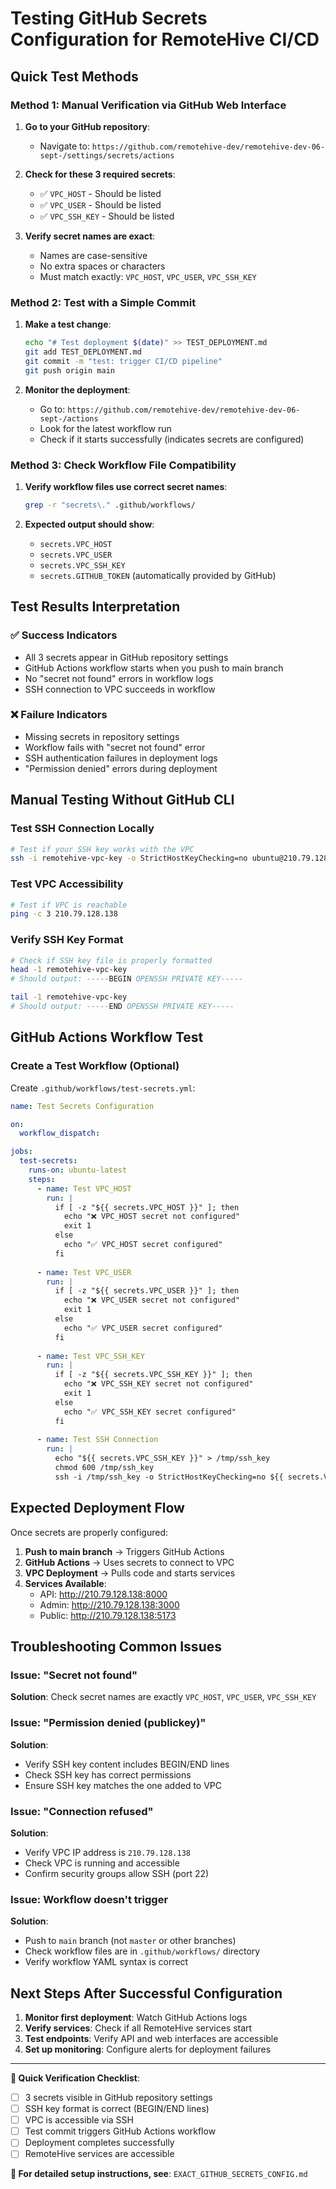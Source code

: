 # Testing GitHub Secrets Configuration for RemoteHive CI/CD

## Quick Test Methods

### Method 1: Manual Verification via GitHub Web Interface

1. **Go to your GitHub repository**:
   - Navigate to: `https://github.com/remotehive-dev/remotehive-dev-06-sept-/settings/secrets/actions`

2. **Check for these 3 required secrets**:
   - ✅ `VPC_HOST` - Should be listed
   - ✅ `VPC_USER` - Should be listed  
   - ✅ `VPC_SSH_KEY` - Should be listed

3. **Verify secret names are exact**:
   - Names are case-sensitive
   - No extra spaces or characters
   - Must match exactly: `VPC_HOST`, `VPC_USER`, `VPC_SSH_KEY`

### Method 2: Test with a Simple Commit

1. **Make a test change**:
   ```bash
   echo "# Test deployment $(date)" >> TEST_DEPLOYMENT.md
   git add TEST_DEPLOYMENT.md
   git commit -m "test: trigger CI/CD pipeline"
   git push origin main
   ```

2. **Monitor the deployment**:
   - Go to: `https://github.com/remotehive-dev/remotehive-dev-06-sept-/actions`
   - Look for the latest workflow run
   - Check if it starts successfully (indicates secrets are configured)

### Method 3: Check Workflow File Compatibility

1. **Verify workflow files use correct secret names**:
   ```bash
   grep -r "secrets\." .github/workflows/
   ```

2. **Expected output should show**:
   - `secrets.VPC_HOST`
   - `secrets.VPC_USER`
   - `secrets.VPC_SSH_KEY`
   - `secrets.GITHUB_TOKEN` (automatically provided by GitHub)

## Test Results Interpretation

### ✅ Success Indicators
- All 3 secrets appear in GitHub repository settings
- GitHub Actions workflow starts when you push to main branch
- No "secret not found" errors in workflow logs
- SSH connection to VPC succeeds in workflow

### ❌ Failure Indicators
- Missing secrets in repository settings
- Workflow fails with "secret not found" error
- SSH authentication failures in deployment logs
- "Permission denied" errors during deployment

## Manual Testing Without GitHub CLI

### Test SSH Connection Locally
```bash
# Test if your SSH key works with the VPC
ssh -i remotehive-vpc-key -o StrictHostKeyChecking=no ubuntu@210.79.128.138 "echo 'SSH connection successful'"
```

### Test VPC Accessibility
```bash
# Test if VPC is reachable
ping -c 3 210.79.128.138
```

### Verify SSH Key Format
```bash
# Check if SSH key file is properly formatted
head -1 remotehive-vpc-key
# Should output: -----BEGIN OPENSSH PRIVATE KEY-----

tail -1 remotehive-vpc-key  
# Should output: -----END OPENSSH PRIVATE KEY-----
```

## GitHub Actions Workflow Test

### Create a Test Workflow (Optional)
Create `.github/workflows/test-secrets.yml`:
```yaml
name: Test Secrets Configuration

on:
  workflow_dispatch:

jobs:
  test-secrets:
    runs-on: ubuntu-latest
    steps:
      - name: Test VPC_HOST
        run: |
          if [ -z "${{ secrets.VPC_HOST }}" ]; then
            echo "❌ VPC_HOST secret not configured"
            exit 1
          else
            echo "✅ VPC_HOST secret configured"
          fi
      
      - name: Test VPC_USER
        run: |
          if [ -z "${{ secrets.VPC_USER }}" ]; then
            echo "❌ VPC_USER secret not configured"
            exit 1
          else
            echo "✅ VPC_USER secret configured"
          fi
      
      - name: Test VPC_SSH_KEY
        run: |
          if [ -z "${{ secrets.VPC_SSH_KEY }}" ]; then
            echo "❌ VPC_SSH_KEY secret not configured"
            exit 1
          else
            echo "✅ VPC_SSH_KEY secret configured"
          fi
      
      - name: Test SSH Connection
        run: |
          echo "${{ secrets.VPC_SSH_KEY }}" > /tmp/ssh_key
          chmod 600 /tmp/ssh_key
          ssh -i /tmp/ssh_key -o StrictHostKeyChecking=no ${{ secrets.VPC_USER }}@${{ secrets.VPC_HOST }} "echo 'SSH connection successful'"
```

## Expected Deployment Flow

Once secrets are properly configured:

1. **Push to main branch** → Triggers GitHub Actions
2. **GitHub Actions** → Uses secrets to connect to VPC
3. **VPC Deployment** → Pulls code and starts services
4. **Services Available**:
   - API: http://210.79.128.138:8000
   - Admin: http://210.79.128.138:3000
   - Public: http://210.79.128.138:5173

## Troubleshooting Common Issues

### Issue: "Secret not found"
**Solution**: Check secret names are exactly `VPC_HOST`, `VPC_USER`, `VPC_SSH_KEY`

### Issue: "Permission denied (publickey)"
**Solution**: 
- Verify SSH key content includes BEGIN/END lines
- Check SSH key has correct permissions
- Ensure SSH key matches the one added to VPC

### Issue: "Connection refused"
**Solution**:
- Verify VPC IP address is `210.79.128.138`
- Check VPC is running and accessible
- Confirm security groups allow SSH (port 22)

### Issue: Workflow doesn't trigger
**Solution**:
- Push to `main` branch (not `master` or other branches)
- Check workflow files are in `.github/workflows/` directory
- Verify workflow YAML syntax is correct

## Next Steps After Successful Configuration

1. **Monitor first deployment**: Watch GitHub Actions logs
2. **Verify services**: Check if all RemoteHive services start
3. **Test endpoints**: Verify API and web interfaces are accessible
4. **Set up monitoring**: Configure alerts for deployment failures

---

**🎯 Quick Verification Checklist**:
- [ ] 3 secrets visible in GitHub repository settings
- [ ] SSH key format is correct (BEGIN/END lines)
- [ ] VPC is accessible via SSH
- [ ] Test commit triggers GitHub Actions workflow
- [ ] Deployment completes successfully
- [ ] RemoteHive services are accessible

**📖 For detailed setup instructions, see**: `EXACT_GITHUB_SECRETS_CONFIG.md`